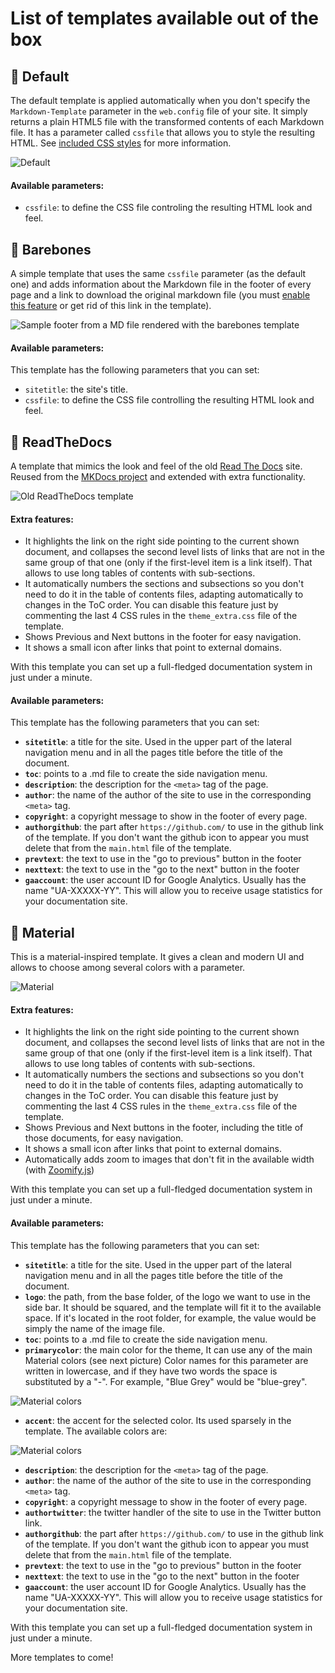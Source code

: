 # List of templates available out of the box

## :page_facing_up: Default 
The default template is applied automatically when you don't specify the `Markdown-Template` parameter in the `web.config` file of your site. It simply returns a plain HTML5 file with the transformed contents of each Markdown file. It has a parameter called `cssfile` that allows you to style the resulting HTML. See [included CSS styles](cssStyles.md) for more information.

![Default](Images/css/Looks-02-Github.png)

#### Available parameters:
- `cssfile`: to define the CSS file controling the resulting HTML look and feel.

## :page_facing_up: Barebones
A simple template that uses the same `cssfile` parameter (as the default one) and adds information about the Markdown file in the footer of every page and a link to download the original markdown file (you must [enable this feature](settings.md) or get rid of this link in the template).

![Sample footer from a MD file rendered with the barebones template](Images/Templates/Barebones_Footer.png)

#### Available parameters:
This template has the following parameters that you can set:

- `sitetitle`: the site's title.
- `cssfile`: to define the CSS file controlling the resulting HTML look and feel.

## :page_facing_up: ReadTheDocs
A template that mimics the look and feel of the old [Read The Docs](https://readthedocs.org/) site. Reused from the [MKDocs project](http://www.mkdocs.org/) and extended with extra functionality.

![Old ReadTheDocs template](Images/Templates/ReadTheDocs.png)

#### Extra features:
- It highlights the link on the right side pointing to the current shown document, and collapses the second level lists of links that are not in the same group of that one (only if the first-level item is a link itself). That allows to use long tables of contents with sub-sections.
- It automatically numbers the sections and subsections so you don't need to do it in the table of contents files, adapting automatically to changes in the ToC order. You can disable this feature just by commenting the last 4 CSS rules in the `theme_extra.css` file of the template.
- Shows Previous and Next buttons in the footer for easy navigation.
- It shows a small icon after links that point to external domains.

With this template you can set up a full-fledged documentation system in just under a minute.

#### Available parameters:
This template has the following parameters that you can set:

- **`sitetitle`**: a title for the site. Used in the upper part of the lateral navigation menu and in all the pages title before the title of the document.
- **`toc`**: points to a .md file to create the side navigation menu.
- **`description`**: the description for the `<meta>` tag of the page.
- **`author`**: the name of the author of the site to use in the corresponding `<meta>` tag.
- **`copyright`**: a copyright message to show in the footer of every page.
- **`authorgithub`**: the part after `https://github.com/` to use in the github link of the template. If you don't want the github icon to appear you must delete that from the `main.html` file of the template.
- **`prevtext`**: the text to use in the "go to previous" button in the footer
- **`nexttext`**: the text to use in the "go to the next" button in the footer
- **`gaaccount`**: the user account ID for Google Analytics. Usually has the name "UA-XXXXX-YY". This will allow you to receive usage statistics for your documentation site.

## :page_facing_up: Material
This is a material-inspired template. It gives a clean and modern UI and allows to choose among several colors with a parameter.

![Material](Images/Templates/Material.png)

#### Extra features:
- It highlights the link on the right side pointing to the current shown document, and collapses the second level lists of links that are not in the same group of that one (only if the first-level item is a link itself). That allows to use long tables of contents with sub-sections.
- It automatically numbers the sections and subsections so you don't need to do it in the table of contents files, adapting automatically to changes in the ToC order. You can disable this feature just by commenting the last 4 CSS rules in the `theme_extra.css` file of the template.
- Shows Previous and Next buttons in the footer, including the title of those documents, for easy navigation.
- It shows a small icon after links that point to external domains.
- Automatically adds zoom to images that don't fit in the available width (with [Zoomify.js](https://github.com/indrimuska/zoomify))

With this template you can set up a full-fledged documentation system in just under a minute.

#### Available parameters:
This template has the following parameters that you can set:

- **`sitetitle`**: a title for the site. Used in the upper part of the lateral navigation menu and in all the pages title before the title of the document.
- **`logo`**: the path, from the base folder, of the logo we want to use in the side bar. It should be squared, and the template will fit it to the available space. If it's located in the root folder, for example, the value would be simply the name of the image file.
- **`toc`**: points to a .md file to create the side navigation menu.
- **`primarycolor`**: the main color for the theme, It can use any of the main Material colors (see next picture) Color names for this parameter are written in lowercase, and if they have two words the space is substituted by a "-". For example, "Blue Grey" would be "blue-grey".

![Material colors](Images/templates/Material-Colors.png)

- **`accent`**: the accent for the selected color. Its used sparsely in the template. The available colors are:

![Material colors](Images/templates/Material-Accent-Colors.png)

- **`description`**: the description for the `<meta>` tag of the page.
- **`author`**: the name of the author of the site to use in the corresponding `<meta>` tag.
- **`copyright`**: a copyright message to show in the footer of every page.
- **`authortwitter`**: the twitter handler of the site to use in the Twitter button link.
- **`authorgithub`**: the part after `https://github.com/` to use in the github link of the template. If you don't want the github icon to appear you must delete that from the `main.html` file of the template.
- **`prevtext`**: the text to use in the "go to previous" button in the footer
- **`nexttext`**: the text to use in the "go to the next" button in the footer
- **`gaaccount`**: the user account ID for Google Analytics. Usually has the name "UA-XXXXX-YY". This will allow you to receive usage statistics for your documentation site.

With this template you can set up a full-fledged documentation system in just under a minute.

More templates to come!